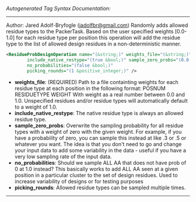 <!-- THIS IS AN AUTOGENERATED FILE: Don't edit it directly, instead change the schema definition in the code itself. -->

_Autogenerated Tag Syntax Documentation:_

---
Author: Jared Adolf-Bryfogle (jadolfbr@gmail.com)
Randomly adds allowed residue types to the PackerTask. Based on the user specified weights [0.0-1.0] for each residue type per position this operation will add the residue type to the list of allowed design residues in a non-deterministic manner.

```xml
<ResidueProbDesignOperation name="(&string;)" weights_file="(&string;)"
        include_native_restype="(true &bool;)" sample_zero_probs="(0.0 &real;)"
        no_probabilities="(false &bool;)"
        picking_rounds="(1 &positive_integer;)" />
```

-   **weights_file**: (REQUIRED) Path to a file containting weights for each residue type at each position in the following format:
POSNUM RESIDUETYPE WEIGHT
With weight as a real number between 0.0 and 1.0. Unspecified residues and/or residue types will automatically default to a weight of 1.0.
-   **include_native_restype**: The native residue type is always an allowed residue type.
-   **sample_zero_probs**: Overwrite the sampling probability for all residue types with a weight of zero with the given weight. For example, if you have a probability of zero, you can sample this instead at like .3 or .5 or whatever you want. The idea is that you don't need to go and change your input data to add some variability in the data - useful if you have a very low sampling rate of the input data.
-   **no_probabilities**: Should we sample ALL AA that does not have prob of 0 at 1.0 instead?  This basically works to add ALL AA seen at a given position in a particular cluster to the set of design residues.  Used to increase variability of designs or for testing purposes
-   **picking_rounds**: Allowed residue types can be sampled multiple times.

---
